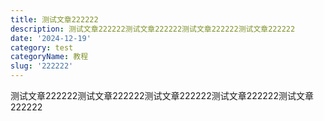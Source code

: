 ```yaml
---
title: 测试文章222222
description: 测试文章222222测试文章222222测试文章222222测试文章222222
date: '2024-12-19'
category: test
categoryName: 教程
slug: '222222'
---
```

测试文章222222测试文章222222测试文章222222测试文章222222测试文章222222
